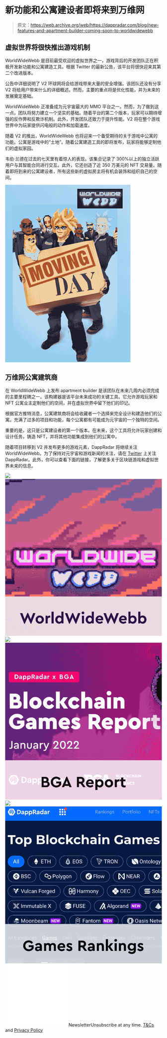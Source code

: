 # 新功能和公寓建设者即将来到万维网

> 原文：<https://web.archive.org/web/https://dappradar.com/blog/new-features-and-apartment-builder-coming-soon-to-worldwidewebb>

## 虚拟世界将很快推出游戏机制

WorldWideWebb 是目前最受欢迎的虚拟世界之一，游戏背后的开发团队正在积极开发新功能和公寓建造工具。根据 Twitter 的最新公告，该平台将很快迎来其第二个改进版本。

公告中详细说明了 V2 环球网将会给游戏带来大量的安全增强。该团队还没有分享 V2 将给用户带来什么的详细概述。然而，主要的重点将是优化性能，并为未来的发展奠定基础。

WorldWideWebb 正准备成为元宇宙最大的 MMO 平台之一。然而，为了做到这一点，团队将努力建立一个坚实的基础。随着平台的第二个版本，玩家可以期待增强的反作弊和反欺诈机制。此外，开发团队还致力于提升性能。V2 将在整个游戏世界中为玩家提供闪电般的动作和加载速度。

随着 V2 的推出，WorldWideWebb 也将迎来一个备受期待的关于游戏中公寓的功能。公寓是游戏中的“土地”。随着公寓建造工具的即将发布，玩家将能够定制他们的虚拟家园。

韦伯·兰德在过去的七天里有着惊人的表现。该集合记录了 300%以上的独立活跃用户与其智能合同进行交互。此外，它还创造了近 350 万美元的 NFT 交易量。随着即将到来的公寓建设者，所有这些新的虚拟房主将有机会装饰和组织自己的空间。

![](img/0ae536f9b9d7728635d436260da0f2e3.png)

## 万维网公寓建筑商

在 WorldWideWebb 上发布 apartment builder 是该团队在未来几周内必须完成的主要里程碑之一。该构建器是该平台未来成功的关键工具。它允许游戏玩家和 NFT 公寓业主定制他们的空间，并在虚拟世界中留下他们的印记。

根据官方推特消息，公寓建筑商将会给收藏者一个选择来完全设计和建造他们的公寓。充满了过多的项目和功能，每个公寓都有可能成为元宇宙的一个独特的空间。

重要的是，这只是公寓建设者的第一个版本。在未来，这个工具将允许玩家创建和设计任务，铸造 NFT，并将其他功能集成到他们的公寓中。

随着项目转移到 V2 并发布更多的游戏元素，DappRadar 将继续关注 WorldWideWebb。为了保持对元宇宙和游戏新闻的关注，请在 [Twitter](https://web.archive.org/web/20230114045046/https://twitter.com/dappradar) 上关注 DappRadar。此外，你可以查看下面的链接，了解更多关于区块链游戏和虚拟世界未来的信息。

[](https://web.archive.org/web/20230114045046/https://dappradar.com/ethereum/collectibles/worldwide-webb-land)[![](img/708b88958c4ef21e9d35343890d666ab.png)<picture>![](img/ea00c0584f631ab71bd61e3b23a6fbb3.png)</picture>](https://web.archive.org/web/20230114045046/https://dappradar.com/ethereum/collectibles/worldwide-webb-land)[](https://web.archive.org/web/20230114045046/https://dappradar.com/blog/dappradar-x-bga-blockchain-games-report-january)[![](img/708b88958c4ef21e9d35343890d666ab.png)<picture>![](img/2fed8fa6cbb5a5d59e456a6bd1b6a566.png)</picture>](https://web.archive.org/web/20230114045046/https://dappradar.com/blog/dappradar-x-bga-blockchain-games-report-january)[](https://web.archive.org/web/20230114045046/https://dappradar.com/rankings/category/games)[![](img/708b88958c4ef21e9d35343890d666ab.png)<picture>![](img/a5b8c5860b36d85a1cbeed1964e41869.png)</picture>](https://web.archive.org/web/20230114045046/https://dappradar.com/rankings/category/games)![](img/6d5a4a2d609c56e1a5771717e54ba759.png) NewsletterUnsubscribe at any time. [T&Cs](https://web.archive.org/web/20230114045046/https://dappradar.com/terms) and [Privacy Policy](https://web.archive.org/web/20230114045046/https://dappradar.com/privacy-policy)